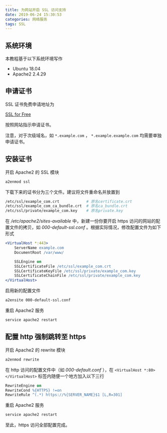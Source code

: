 ```yaml
---
title: 为网站开启 SSL 访问支持
date: 2019-06-24 15:30:53
categories: 网络服务
tags: SSL
---
```

## 系统环境

本教程基于以下系统环境写作

+ Ubuntu 18.04
+ Apache2 2.4.29

## 申请证书

SSL 证书免费申请地址为

[SSL for Free](https://www.sslforfree.com/)

按照网站指示申请证书。

注意，对于次级域名，如 `*.example.com` ， `*.example.example.com` 均需要单独申请证书。

## 安装证书

开启 Apache2 的 SSL 模块

```bash
a2enmod ssl
```

下载下来的证书分为三个文件。建议将文件重命名并放置到

```bash
/etc/ssl/example_com.crt            # 原名certificate.crt
/etc/ssl/example_com_ca_bundle.crt  # 原名ca_bundle.crt
/etc/ssl/private/example_com.key    # 原名private.key
```

在 */etc/apache2/sites-available* 中，新建一份你要开启 https 访问的网站的配置文件的拷贝，如 *000-default-ssl.conf* 。根据实际情况，修改配置文件为如下形式

```apache
<VirtualHost *:443>
    ServerName example.com
    DocumentRoot /var/www/

    SSLEngine on
    SSLCertificateFile /etc/ssl/example_com.crt
    SSLCertificateKeyFile /etc/ssl/private/example_com.key
    SSLCertificateChainFile /etc/ssl/private/example_com.key
</VirtualHost>
```

启用新的配置文件

```bash
a2ensite 000-default-ssl.conf
```

重启 Apache2 服务

```bash
service apache2 restart
```

## 配置 http 强制跳转至 https

开启 Apache2 的 rewrite 模块

```bash
a2enmod rewrite
```

在 http 访问的配置文件中（如 *000-default.conf* ），在 `<VirtualHost *:80></VirtualHost>` 标签内随便一个地方加入以下三行

```apache
RewriteEngine on
RewriteCond %{HTTPS} !=on
RewriteRule ^(.*) https://%{SERVER_NAME}$1 [L,R=301]
```

重启 Apache2 服务

```bash
service apache2 restart
```

至此，https 访问全部配置完成。
